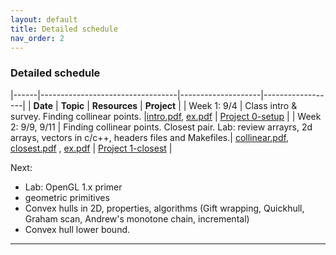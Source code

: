 ```yaml
---
layout: default 
title: Detailed schedule
nav_order: 2
---
```



### Detailed schedule 





|------|----------------------------------|--------------------|------------------|
|    __Date__ | __Topic__ | __Resources__ |  __Project__ | 
| Week 1:  9/4    | Class intro & survey. Finding collinear points. |[intro.pdf](Lectures/slides-intro.pdf), [ex.pdf](Lectures/ex-collineartriplets.pdf)  | [Project 0-setup](Projects/P0-setup.md) | 
| Week 2: 9/9, 9/11 | Finding collinear points.  Closest pair. Lab: review arrayrs, 2d arrays, vectors in c/c++, headers files and Makefiles.|  [collinear.pdf](Lectures/slides-collinear.pdf), [closest.pdf](Lectures/slides-closestPair.pdf) , [ex.pdf](Lectures/ex-closest.pdf) | [Project 1-closest](Projects/1-closest/P1-closest.md) | 




Next: 
- Lab: OpenGL 1.x primer
- geometric primitives
- Convex hulls in 2D, properties, algorithms (Gift wrapping, Quickhull, Graham scan, Andrew's monotone chain, incremental)
- Convex hull lower bound. 


***



